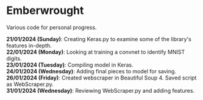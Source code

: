# Emberwrought
Various code for personal progress. 

<b>21/01/2024 (Sunday)</b>: Creating Keras.py to examine some of the library's features in-depth.  
<b>22/01/2024 (Monday)</b>: Looking at training a convnet to identify MNIST digits.   
<b>23/01/2024 (Tuesday)</b>: Compiling model in Keras.  
<b>24/01/2024 (Wednesday)</b>: Adding final pieces to model for saving.  
<b>26/01/2024 (Friday)</b>: Created webscraper in Beautiful Soup 4. Saved script as WebScraper.py.  
<b>31/01/2024 (Wednesday)</b>: Reviewing WebScraper.py and adding features.

